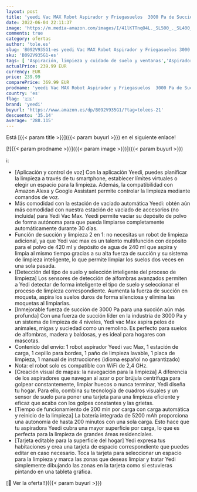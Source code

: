 ```yaml
---
layout: post
title: 'yeedi Vac MAX Robot Aspirador y Friegasuelos  3000 Pa de Succión  200 min de Autonomía  Navegación Visual y Mapeo Inteligente  Detección de Alfombras  Soporte WiFi/ App/ Alexa  Ideal para Mascotas'
date: 2022-06-04 22:11:37
image: 'https://m.media-amazon.com/images/I/41lKTTnqO4L._SL500_._SL400_.jpg'
comments: true
category: ofertas
author: 'tole.es'
slug: 'B092V935G1-es yeedi Vac MAX Robot Aspirador y Friegasuelos 3000 Pa de...'
sku: 'B092V935G1-es'
tags: [ 'Aspiración, limpieza y cuidado de suelo y ventanas','Aspiradoras','Hogar y cocina','Robots aspiradores','alexa','yeedi','🇪🇸', ]
actualPrice: 239.99 EUR
currency: EUR
price: 239.99
comparePrice: 369.99 EUR
prodname: 'yeedi Vac MAX Robot Aspirador y Friegasuelos  3000 Pa de Succión  200 min de Autonomía  Navegación Visual y Mapeo Inteligente  Detección de Alfombras  Soporte WiFi/ App/ Alexa  Ideal para Mascotas'
country: 'es'
flag: '🇪🇸'
brand: 'yeedi'
buyurl: 'https://www.amazon.es/dp/B092V935G1/?tag=tolees-21'
descuento: '35.14'
average: '288.115'
---
```


Está [{{< param title >}}]({{< param buyurl >}}) en el siguiente enlace!

[![{{< param prodname >}}]({{< param image >}})]({{< param buyurl >}})

ℹ️:

- [Aplicación y control de voz] Con la aplicación Yeedi, puedes planificar la limpieza a través de tu smartphone, establecer límites virtuales o elegir un espacio para la limpieza. Además, la compatibilidad con Amazon Alexa y Google Assistant permite controlar la limpieza mediante comandos de voz.
- Más comodidad con la estación de vaciado automática Yeedi: obtén aún más comodidad con nuestra estación de vaciado de accesorios (no incluida) para Yedi Vac Max. Yeedi permite vaciar su depósito de polvo de forma autónoma para que pueda limpiarse completamente automáticamente durante 30 días.
- Función de succión y limpieza 2 en 1: no necesitas un robot de limpieza adicional, ya que Yedi vac max es un talento multifunción con depósito para el polvo de 420 ml y depósito de agua de 240 ml que aspira y limpia al mismo tiempo gracias a su alta fuerza de succión y su sistema de limpieza inteligente, lo que permite limpiar los suelos dos veces en una sola pasada.
- [Detección del tipo de suelo y selección inteligente del proceso de limpieza] Los sensores de detección de alfombras avanzados permiten a Yedi detectar de forma inteligente el tipo de suelo y seleccionar el proceso de limpieza correspondiente. Aumenta la fuerza de succión en moqueta, aspira los suelos duros de forma silenciosa y elimina las moquetas al limpiarlas.
- [Inmejorable fuerza de succión de 3000 Pa para una succión aún más profunda] Con una fuerza de succión líder en la industria de 3000 Pa y un sistema de limpieza de 4 niveles, Yedi vac Max aspira pelos de animales, migas y suciedad como un remolino. Es perfecto para suelos de alfombras, madera y baldosas, y es ideal para hogares con mascotas.
- Contenido del envío: 1 robot aspirador Yeedi vac Max, 1 estación de carga, 1 cepillo para bordes, 1 paño de limpieza lavable, 1 placa de limpieza, 1 manual de instrucciones (idioma español no garantizado)
- Nota: el robot solo es compatible con WiFi de 2,4 GHz.
- [Creación visual de mapas: la navegación para la limpieza] A diferencia de los aspiradores que navegan al azar o por brújula centrífuga para golpear constantemente, limpiar huecos o nunca terminar, Yedi diseña tu hogar. Para ello, combina su tecnología de cuadros visuales y un sensor de suelo para poner una tarjeta para una limpieza eficiente y eficaz que acaba con los golpes constantes y las grietas.
- [Tiempo de funcionamiento de 200 min por carga con carga automática y reinicio de la limpieza] La batería integrada de 5200 mAh proporciona una autonomía de hasta 200 minutos con una sola carga. Esto hace que tu aspiradora Yeedi cubra una mayor superficie por carga, lo que es perfecta para la limpieza de grandes áreas residenciales.
- [Tarjeta editable para la superficie del hogar] Yedi expresa tus habitaciones y crea una tarjeta de espacio correspondiente que puedes editar en caso necesario. Toca la tarjeta para seleccionar un espacio para la limpieza y marca las zonas que deseas limpiar y tratar Yedi simplemente dibujando las zonas en la tarjeta como si estuvieras pintando en una tableta gráfica.

[🛒 Ver la oferta!!]({{< param buyurl >}})
